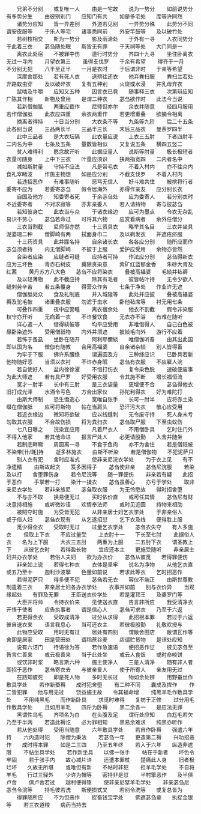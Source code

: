 <!-- { "loadSidebar": true } -->
　　兄弟不分别　　或复唯一人
　　由是一宅故　　说为一势分
　　如前说势分　　有多势分生
　　由彼别别门　　应知门有共
　　如是多宅处　　库等许同然
　　诸势分应知　　皆一异差别
　　外道若见别　　一异势分殊
　　此势分不同　　谓安皮服等
　　于乐人等宅　　诸事悉同前
　　外安竿鼓等　　及以破竹处
　　若树枝相交　　斯为一势分
　　影及雨渧处　　于外有一寻
　　人衣同势分　　于此着三衣
　　苾刍随处眠　　斯皆无有罪
　　于天祠等处　　大门同是一
　　离衣此处宿　　不被罪中伤
　　道行时势分　　齐四十九寻
　　坐住卧离衣　　无过一寻内
　　月望衣第三
　　虽得支伐罗　　于余有希望
　　得齐于一月　　不分别无犯
　　八半至正半　　一月是衣时
　　于后谓非时　　于亲等希望
　　深摩舍那处　　若有死人衣
　　送殡往还衣　　他弃粪扫服
　　粪扫兰若处　　弃路蚁虫穿
　　及以破碎衣　　复有五种别
　　火烧或水浸　　并乳母弃衣
　　鼠啮及牛嚼　　应知又五种
　　因言衣已竟　　随事释三衣
　　次第辩应知　　广陈其作相
　　新物及曾用　　是谓二种衣
　　苾刍欲作时　　此法今当说
　　若新僧伽胝　　两重应截作
　　尼师但亦尔　　余衣并随意
　　经四月服用　　若作僧伽胝
　　此衣应四重　　余衣两重作
　　若更增重叠　　欲摘令相离
　　摘离者得持　　十日当分别
　　大衣条不等　　九条等九阶
　　后二十五条　　此各别当说
　　三品两长半　　三品半三长
　　末后三品衣　　曼荼罗四半
　　此中三品者　　是大衣坛隔
　　此衣量应说　　上衣三五肘
　　下者四肘半　　二内名为中
　　七条及五条　　量数皆相似
　　又复说五条　　横四五竖二
　　贫人难得利　　愍念故开听
　　此据应量人　　说斯等肘量
　　极长极短者　　衣量可随身
　　上中下三衣　　叶量应须识
　　狭两指宽四　　二内者名中
　　减如斯肘量　　守持不应法
　　凡是带毛衣　　不着入村内
　　亦不往众内　　食礼窣睹波
　　作施主物想　　如是应分别
　　不截支伐罗　　不着入村内
　　若违招恶作　　有难事随听
　　恶骂无信人　　好斗难共住
　　被摈将行者　　委寄不应为
　　若委寄苾刍　　假令居海外
　　亦得作亲友　　应分别长衣
　　自国及他方　　知委寄者死
　　于余苾刍处　　应为委寄人
　　若分别衣时　　不近委寄者
　　不对求寂等　　亦非亲委人
　　若人请持物　　寄与彼苾刍
　　若知彼身亡　　此衣当与众
　　于诸衣缘边　　应可为墨点
　　令衣无杂乱　　易识不劳心
　　苾刍若命过　　可将其六物
　　应赏看病者　　余外任僧分
　　三衣当割截　　尼师但亦然
　　十三资具衣　　略举其名目
　　三衣并坐具　　泥婆珊二种
　　僧脚崎有两　　拭面身巾二
　　及以剃发衣　　并遮疮疥服
　　十三药资具　　此并牒名持
　　自余诸长衣　　各各应分别
　　随所应而作　　苾刍须者持
　　内无僧脚崎　　不披于上服
　　爱护应受用　　余物亦皆然
　　合染者应染　　应缝者可缝
　　应持者可持　　作法应分别
　　苾刍得新衣　　应为三坏色
　　青赤石树皮　　冀除贪染意
　　紫矿红蓝郁金香　　朱砂大青及红茜
　　黄丹苏方八大色　　苾刍不应将染衣
　　叠被高襵婆　　毛緂并毡褥
　　及以轻薄物　　此不截应持
　　除其有毛者　　彼皆帖叶持
　　无令少欲人　　缝刺劳辛苦
　　若五条覆身　　得营众作务
　　七条于净处　　作业许无遮
　　僧伽胝处众　　食及礼制底
　　并入城隍等　　此处并应披
　　叠被高襵婆　　褥及驼毛帔
　　诸重叠衣服　　勿滤于虫水
　　卧他毡席等　　衬无用七条
　　可叠作四重　　夜中应警睡
　　离衣宿余处　　他衣不割截
　　假令非染服　　权守亦开听
　　无病着一衣　　不许餐饮食
　　无衣亦不浴　　有难在随听
　　详心遣一人　　借得緂帔等
　　均平应受用　　非唯借得人
　　自己白色被　　昼卧染遮外
　　受用僧祇物　　内外并须遮
　　披緂毛向外　　游行不应着
　　若怖于蚤虱　　坐卧在随开
　　阿利耶儞緂　　唯僧伽听畜
　　由其出此国　　即以国为名
　　僧伽有随教　　合用高襵婆
　　自余诸杂緂　　别人皆得畜
　　为牢于下服　　佛许系腰绦
　　谓遍圆及方　　三种绦应识
　　已卧具若新　　他物随好恶
　　当须以衣衬　　不许赤身眠
　　苾刍有衣服　　不应雇人浣
　　若自使好人　　盆内徐徐濯
　　不惜打伤衣　　复令染色脱
　　速破便废事　　为此大师遮
　　若有具尸罗　　好受用衣服
　　令其施不断　　增长福恒流
　　宽才一肘半　　长中有三肘
　　是三衣袋量　　更增便不合
　　苾刍得他衣　　旧打成光泽
　　水洒令亏色　　方合出家仪
　　孙陀利得衣　　好为难陀打
　　由斯大师制　　恐生憍逸心
　　宽唯自张手　　长可一肘半
　　应将赤土染　　缀在僧伽胝
　　应可将斯物　　帖在当肩头
　　恐汗污大衣　　敬心应受用
　　若近衣缘边　　微知将欲破
　　应以线缝刺　　无令废守持
　　死人身未亏　　勿取其衣服
　　不合故伤损　　将为粪扫衣
　　苾刍取尸服　　下至虫蚁伤
　　七八日曝之　　浣染宜应用
　　凡着尸衣人　　不用僧卧具
　　乞时住门外　　不得入他家
　　若其他命进　　报言尸处人
　　必更请殷勤　　入舍并随坐
　　若制底畔睇　　周圆离一寻
　　不食于鱼肉　　亦不为舍住
　　若是僧祇帔　　不染带[卄/毦]持
　　逝多林施衣　　由斯不听染
　　若是僧伽物　　不犯泥萨只
　　别人衣有犯　　舍时应准式
　　使非亲尼浣衣学处
　　为于衣上见　　有不净遗精
　　由斯故起贪　　笈多因得子
　　苾刍使非亲　　苾刍尼浣服
　　若染及以打　　舍堕罪伤身
　　若令尼浣等　　随一罪便伤
　　非亲若有疑　　此招于恶作
　　手掌若一打　　染汁一揉衣
　　苾刍虽善心　　亦亏于学处
　　取非亲尼衣学处
　　若非亲族尼　　苾刍取衣服
　　为无怜愍故　　得时招舍堕
　　不与亦不取　　换易便无过
　　买时依价直　　或可任其情
　　苾刍尼有财　　决意持相施
　　或听微妙语　　欢情奉法师
　　或时见近圆　　持物来相助
　　被贼夺时施　　为受皆无犯
　　从非亲居士妇乞衣学处
　　于非亲俗人　　或于俗人妇
　　苾刍衣现有　　从乞遂招愆
　　乞下衣及线　　便得胜上服
　　觅少得全衣　　受取时无过
　　过量乞衣学处
　　苾刍衣失夺　　有人多施衣
　　但取上下衣　　不应过量受
　　上衣肘十一　　下长至七肘
　　此据俗人衣　　名为上下服
　　大衣三五肘　　两重为上服
　　二五肘下衣　　谓圣教上下
　　从彼乞衣时　　若得盈长物
　　宜应还本主　　更施受随听
　　非亲居士妇共办衣学处
　　若俗人夫妇　　欲为办衣价
　　苾刍从彼觅　　若得罪便伤
　　非亲如上说　　若得七种衣
　　衣体是坚牢　　说名为净物
　　从他乞衣直　　或五乃至十
　　迦利沙波拏　　色量如前说
　　若求此等衣　　乞时招恶作
　　若得泥萨只　　得多便不犯
　　苾刍若无衣　　容仪不端正
　　由斯世尊教　　制遣着三衣
　　非亲居士妇各办衣学处
　　衣事并如前　　别与衣价异
　　当观缘起处　　有罪及无罪
　　王臣送衣价学处
　　若是灌顶王　　及婆罗门等
　　大臣并将帅　　令持衣价来
　　见使送衣直　　告言非所应
　　我受清净衣　　开悟于使者
　　应告执事者　　谓是信心人
　　苾刍可求衣　　乃至于六返
　　若更得余衣　　受取成清净
　　过分从求得　　此招根本罪
　　若过于六返　　彼自送衣来
　　语言我息心　　当可还衣主
　　若彼极殷勤　　礼敬欢授与
　　此物应受取　　用时无有过
　　居处有四别　　谓敞舍田店
　　敞谓瓦作等　　舍即是居家
　　田是营田处　　谓稻蔗谷麦
　　店谓贮货物　　是诘处应知
　　说有六诘门　　待语徐为答
　　若作急速语　　便招恶作愆
　　彼见苾刍至　　告言仁善来
　　或云极善来　　当于此处坐
　　或云人食饭　　或时命啖饼
　　或饮非时浆　　略言斯六种
　　施主使净人　　三是人清净
　　随有非人者　　即招于恶作
　　苾刍寄衣去　　与彼亲爱人
　　使于所寄人　　亲友用无过
　　在路知彼死　　即是死人物
　　多时无长过　　物如余处辨
　　用野蚕丝作敷具学处
　　若作新蚕褥　　成时犯舍堕
　　有二种不同　　囊成及捍作
　　作二皆犯罪　　他与用无过
　　饶益施主故　　令其福命增
　　纯黑羊毛作敷具学处
　　不用纯黑毛　　而作新卧具
　　求觅时难得　　复妨于正修
　　过分用毛作敷具学处
　　且如用羊毛　　四斤为卧褥
　　黑二余各一　　是应法无罪
　　黑谓性乌毛　　齐项名为白
　　在头腹及足　　谓行处应知
　　白尨毛若欠　　乃至于半两
　　若造此褥讫　　必为罪相知
　　黑易余难求　　纯黑亦听作
　　若从他处得　　受用当随意
　　六年敷具学处
　　若自作卧褥　　强遣六年持
　　六内造时犯　　除僧为秉法
　　若苾刍一年　　更造第二褥
　　兴功招恶作　　成时得本罪
　　如是二三四　　乃至五年终
　　若入于六年　　纵造非遮限
　　不帖坐具学处
　　若作新坐具　　以佛一张手
　　帖在于新者　　坏色令牢固
　　若于张手内　　故心减片许
　　还遭本罪杖　　楚痛此人身
　　旧者极烂坏　　久故无所堪
　　或唯但有新　　不帖时非犯
　　担羊毛学处
　　不自将羊毛　　行过三驿外
　　少许为帽等　　密持非是愆
　　半村擎恶作　　及半俱卢舍
　　俱卢舍若过　　越村便得堕
　　使非亲尼擘羊毛学处
　　非亲苾刍尼　　苾刍令浣等
　　持毛彼若洗　　斯便损式叉
　　若别令洗等　　或复总皆为
　　得罪随所应　　不为但恶作
　　捉畜钱宝学处
　　佛遮苾刍辈　　执捉金银等
　　若三衣道粮　　病药当持去
